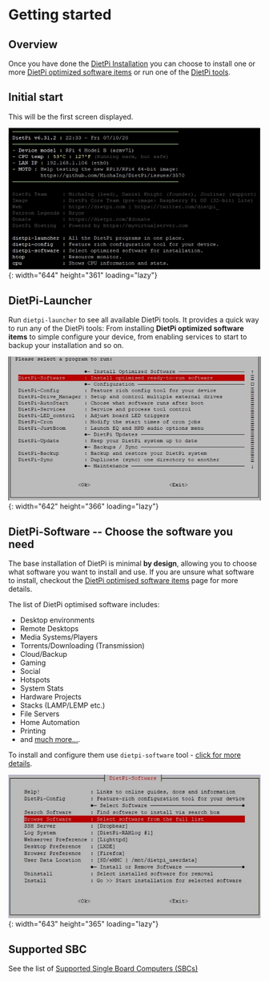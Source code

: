 # Getting started

## Overview

Once you have done the [DietPi Installation](../install/) you can choose to install one or more [DietPi optimized software items](../software/) or run one of the [DietPi tools](../dietpi_tools/).

## Initial start

This will be the first screen displayed.

![dietpi-login-screen](assets/images/dietpi-login-screen.jpg){: width="644" height="361" loading="lazy"}

## DietPi-Launcher

Run `dietpi-launcher` to see all available DietPi tools. It provides a quick way to run any of the DietPi tools: From installing **DietPi optimized software items** to simple configure your device, from enabling services to start to backup your installation and so on.

![DietPi-Launcher screenshot](assets/images/dietpi-launcher.jpg){: width="642" height="366" loading="lazy"}

## DietPi-Software -- Choose the software you need

The base installation of DietPi is minimal **by design**, allowing you to choose what software you want to install and use. If you are unsure what software to install, checkout the [DietPi optimised software items](../software/) page for more details.  

The list of DietPi optimised software includes:

- Desktop environments
- Remote Desktops
- Media Systems/Players
- Torrents/Downloading (Transmission)
- Cloud/Backup
- Gaming
- Social
- Hotspots
- System Stats
- Hardware Projects
- Stacks (LAMP/LEMP etc.)
- File Servers
- Home Automation
- Printing
- and [much more...](../software/).

To install and configure them use `dietpi-software` tool - [click for more details](../dietpi_tools/#dietpi-software).

![DietPi-Software screenshot](assets/images/dietpi-software.jpg){: width="643" height="365" loading="lazy"}

## Supported SBC

See the list of [Supported Single Board Computers (SBCs)](../hardware/)
